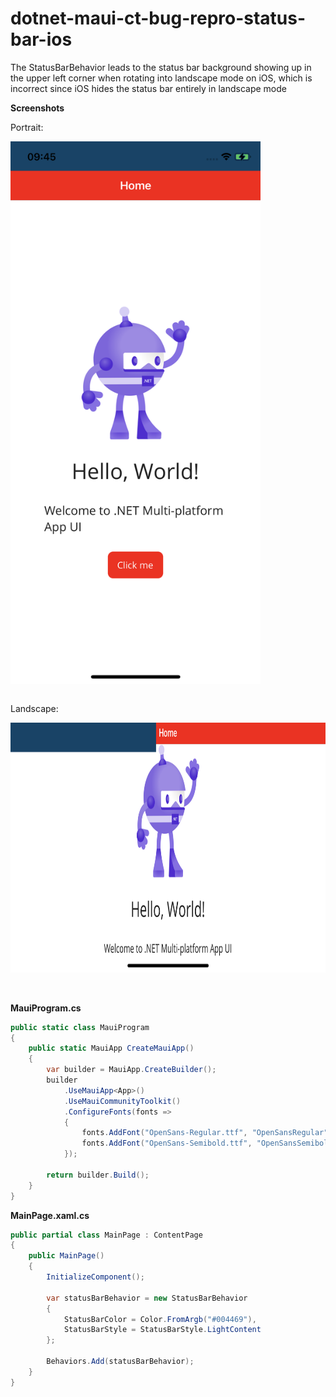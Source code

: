 # dotnet-maui-ct-bug-repro-status-bar-ios
The StatusBarBehavior leads to the status bar background showing up in the upper left corner when rotating into landscape mode on iOS, which is incorrect since iOS hides the status bar entirely in landscape mode

**Screenshots**

Portrait:
<div>
  <img align="top" src="status_bar_portrait.PNG" width="400"/>
</div>
</br>

Landscape:
<div>
  <img align="top" src="status_bar_landscape.PNG" height="400"/>
</div>
</br></br>

**MauiProgram.cs**
```c#
public static class MauiProgram
{
    public static MauiApp CreateMauiApp()
    {
        var builder = MauiApp.CreateBuilder();
        builder
            .UseMauiApp<App>()
            .UseMauiCommunityToolkit()
            .ConfigureFonts(fonts =>
            {
                fonts.AddFont("OpenSans-Regular.ttf", "OpenSansRegular");
                fonts.AddFont("OpenSans-Semibold.ttf", "OpenSansSemibold");
            });

        return builder.Build();
    }
}

```

**MainPage.xaml.cs**
```c#
public partial class MainPage : ContentPage
{
    public MainPage()
    {
        InitializeComponent();

        var statusBarBehavior = new StatusBarBehavior
        {
            StatusBarColor = Color.FromArgb("#004469"),
            StatusBarStyle = StatusBarStyle.LightContent
        };

        Behaviors.Add(statusBarBehavior);
    }
}

```
